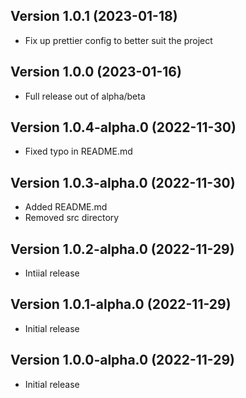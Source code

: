 ## Version 1.0.1 (2023-01-18)

-   Fix up prettier config to better suit the project

## Version 1.0.0 (2023-01-16)

-   Full release out of alpha/beta

## Version 1.0.4-alpha.0 (2022-11-30)

-   Fixed typo in README.md

## Version 1.0.3-alpha.0 (2022-11-30)

-   Added README.md
-   Removed src directory

## Version 1.0.2-alpha.0 (2022-11-29)

-   Intiial release

## Version 1.0.1-alpha.0 (2022-11-29)

-   Initial release

## Version 1.0.0-alpha.0 (2022-11-29)

-   Initial release
